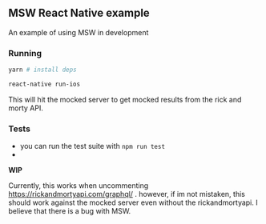 ## MSW React Native example

An example of using MSW in development

### Running

```bash
yarn # install deps

react-native run-ios
```

This will hit the mocked server to get mocked results from the rick and morty API. 

### Tests

- you can run the test suite with `npm run test`
- 


**WIP**

Currently, this works when uncommenting https://rickandmortyapi.com/graphql/ . however, if im not mistaken, this should work against the mocked server even without the rickandmortyapi. I believe that there is a bug with MSW.